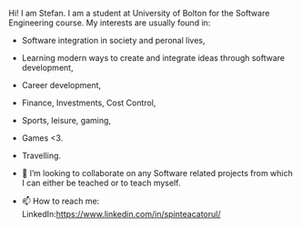   Hi! I am Stefan. I am a student at University of Bolton for the Software Engineering course.
My interests are usually found in: 
- Software integration in society and peronal lives, 
- Learning modern ways to create and integrate ideas through software development,
- Career development,
- Finance, Investments, Cost Control,
- Sports, leisure, gaming,
- Games <3.
- Travelling.  

- 💞️ I’m looking to collaborate on any Software related projects from which I can either be teached or to teach myself.
- 📫 How to reach me: LinkedIn:https://www.linkedin.com/in/spinteacatorul/

<!---
StormBEprepared/StormBEprepared is a ✨ special ✨ repository because its `README.md` (this file) appears on your GitHub profile.
You can click the Preview link to take a look at your changes.
--->
